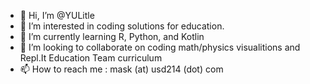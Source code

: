 - 👋 Hi, I’m @YULitle
- 👀 I’m interested in coding solutions for education.
- 🌱 I’m currently learning R, Python, and Kotlin
- 💞️ I’m looking to collaborate on coding math/physics visualitions and Repl.It Education Team curriculum
- 📫 How to reach me : mask (at) usd214 (dot) com
